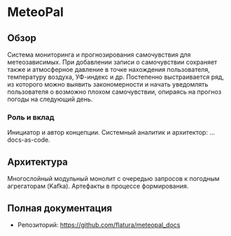 # MeteoPal

## Обзор
Система мониторинга и прогнозирования самочувствия для метеозависимых. При добавлении записи о самочувствии сохраняет также и атмосферное давление в точке нахождения пользователя, температуру воздуха, УФ-индекс и др. Постепенно выстраивается ряд, из которого можно выявить закономерности и начать уведомлять пользователя о возможно плохом самочувствии, опираясь на прогноз погоды на следующий день.

### Роль и вклад
Инициатор и автор концепции. Системный аналитик и архитектор: ... docs-as-code.

## Архитектура
Многослойный модульный монолит с очередью запросов к погодным агрегаторам (Kafka).
Артефакты в процессе формирования.

## Полная документация
- Репозиторий: https://github.com/flatura/meteopal_docs
